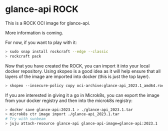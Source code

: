 # glance-api ROCK

This is a ROCK OCI image for glance-api.

More information is coming.

For now, if you want to play with it:

```bash
> sudo snap install rockcraft --edge --classic
> rockcraft pack
```

Now that you have created the ROCK, you can import it into
your local docker repository. Using skopeo is a good idea as
it will help ensure that all layers of the image are imported
into docker (this is just the top layer).

```bash
> skopeo --insecure-policy copy oci-archive:glance-api_2023.1_amd64.rock docker-daemon:glance-api:2023.1
```

If you are interested in giving it a go in Microk8s, you can
export the image from your docker registry and then into the
microk8s registry:

```bash
> docker save glance-api:2023.1 > ./glance-api_2023.1.tar
> microk8s ctr image import ./glance-api_2023.1.tar
# Try with sunbeam
> juju attach-resource glance-api glance-api-image=glance-api:2023.1
```
